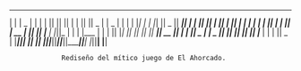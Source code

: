 







___      _______    __   __  _______  _______  __   __  _______  ______    _______ 
|   |    |   _   |  |  | |  ||       ||       ||  | |  ||       ||    _ |  |   _   |
|   |    |  |_|  |  |  |_|  ||   _   ||    ___||  | |  ||    ___||   | ||  |  |_|  |
|   |    |       |  |       ||  | |  ||   | __ |  |_|  ||   |___ |   |_||_ |       |
|   |___ |       |  |       ||  |_|  ||   ||  ||       ||    ___||    __  ||       |
|       ||   _   |  |   _   ||       ||   |_| ||       ||   |___ |   |  | ||   _   |
|_______||__| |__|  |__| |__||_______||_______||_______||_______||___|  |_||__| |__|


                 Rediseño del mítico juego de El Ahorcado.
